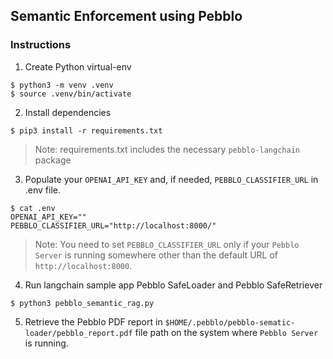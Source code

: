 ## Semantic Enforcement using Pebblo

### Instructions

1. Create Python virtual-env

```console
$ python3 -m venv .venv
$ source .venv/bin/activate
```

2. Install dependencies

```console
$ pip3 install -r requirements.txt
```

> Note: requirements.txt includes the necessary `pebblo-langchain` package

3. Populate your `OPENAI_API_KEY` and, if needed, `PEBBLO_CLASSIFIER_URL` in .env file.

```console
$ cat .env
OPENAI_API_KEY=""
PEBBLO_CLASSIFIER_URL="http://localhost:8000/"
```

> Note: You need to set `PEBBLO_CLASSIFIER_URL` only if your `Pebblo Server` is running somewhere other than the default URL
> of `http://localhost:8000`.

4. Run langchain sample app Pebblo SafeLoader and Pebblo SafeRetriever

```console
$ python3 pebblo_semantic_rag.py
```

5. Retrieve the Pebblo PDF report in `$HOME/.pebblo/pebblo-sematic-loader/pebblo_report.pdf` file path on the system where `Pebblo Server` is running.
